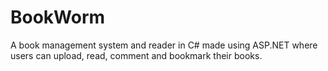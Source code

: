 # BookWorm
A book management system and reader in C# made using ASP.NET where users can upload, read, comment and bookmark their books.
